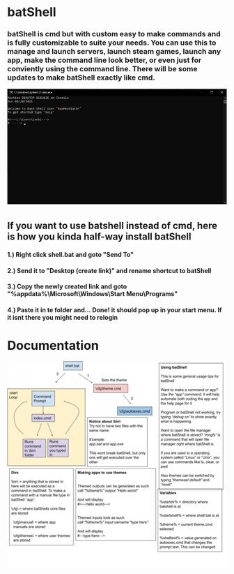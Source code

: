 # batShell

### batShell is cmd but with custom easy to make commands and is fully customizable to suite your needs. You can use this to manage and launch servers, launch steam games, launch any app, make the command line look better, or even just for conviently using the command line. There will be some updates to make batShell exactly like cmd.

![alt text](https://github.com/Epicminer256/batshell/raw/batshell/preview.png)

## If you want to use batshell instead of cmd, here is how you kinda half-way install batShell


#### 1.) Right click shell.bat and goto "Send To"

#### 2.) Send it to "Desktop (create link)" and rename shortcut to batShell

#### 3.) Copy the newly created link and goto "%appdata%\Microsoft\Windows\Start Menu\Programs"

#### 4.) Paste it in te folder and... Done! it should pop up in your start menu. If it isnt there you might need to relogin

# Documentation

![alt text](https://github.com/Epicminer256/batshell/raw/batshell/Documentation.png)
